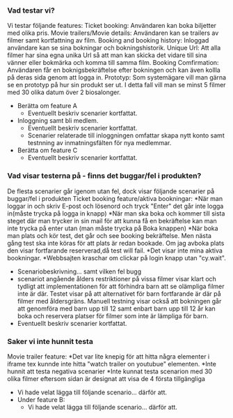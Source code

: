 ### Vad testar vi?
Vi testar följande features:
Ticket booking: Användaren kan boka biljetter med olika pris.
Movie trailers/Movie details: Användaren kan se trailers av filmer samt kortfattning av film. 
Booking and booking history: Inloggad användare kan se sina bokningar och bokningshistorik.
Unique Url: Att alla filmer har sina egna unika Url så att man kan skicka det vidare till sina vänner eller bokmärka och komma till samma film.
Booking Comfirmation: Användaren får en boknigsbekräftelse efter bokningen och kan även kollla på deras sida genom att logga in.
Prototyp: Som systemägare vill man gärna se en prototyp på hur sin produkt ser ut. I detta fall vill man se minst 5 filmer med 30 olika datum över 2 biosalonger.
* Berätta om feature A
  * Eventuellt beskriv scenarier kortfattat.
* Inloggning samt bli medlem.
  * Eventuellt beskriv scenarier kortfattat.
  * Scenarier relaterade till inloggningen omfattar skapa nytt konto samt testnning av inmatningsfälten för nya medlemmar.
* Berätta om feature C
  * Eventuellt beskriv scenarier kortfattat.

 ### Vad visar testerna på - finns det buggar/fel i produkten? 
 De flesta scenarier går igenom utan fel, dock visar följande scenarier på buggar/fel i produkten
Ticket booking feature/aktiva bookningar:
*När man loggar in och skriv E-post och lösenord och tryck "Enter" det går inte logga in(måste trycka på logga in knapp)
*När man ska boka och kommer till sista steget där man trycker in sin mail för att kunna få en bekräftelse kan man inte trycka på enter utan (man måste trycka på Boka knappen) 
*När boka man plats och kör test, det går och see booking bekräftelse. Men nästa gång test ska inte köras för att plats är redan bookade. Om jag avboka plats den visar fortfarande reserverad,då test will fail.
*Det visar inte mina aktiva bookningar.
*Webbsajten kraschar om clickar på login knapp utan "cy.wait".

 * Scenariobeskrivning... samt vilken fel bugg
 * scenariot angående ålders restriktioner på vissa filmer visar klart och tydligt att implementationen för att förhindra barn att se olämpliga filmer inte är där.
 Testet visar på att alternativet för barn fortfarande är där på filmer med åldersgräns. Manuell testning visar också att bokningen går att genomföra med barn upp till 12 samt enbart barn upp till 12 år kan boka och reservera platser för filmer som inte är lämpliga för barn.
* Eventuellt beskriv scenarier kortfattat.

### Saker vi inte hunnit testa
Movie trailer feature:
*Det var lite knepig för att hitta några elementer i iframe tex kunnde inte hitta "watch trailer on youtubue" elementen.
*Inte hunnit att testa negativa scenarier
*Inte kunnat testa scenarion med 30 olika filmer eftersom sidan är designat att visa de 4 första tillgängliga

  * Vi hade velat lägga till följande scenario... därför att.
* Under feature B:
  * Vi hade velat lägga till följande scenario... därför att.
